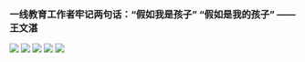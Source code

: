 ### 一线教育工作者牢记两句话：“假如我是孩子” “假如是我的孩子” —— 王文湛

<img src="https://img.shields.io/badge/Python-3.10.x-3776AB.svg?logo=python"/>  <img src="https://img.shields.io/badge/GDscript-4.x-478CBF.svg?logo=godotengine"/>  <a href="https://hosted.weblate.org/user/15x3/"><img src="https://img.shields.io/badge/Webslate-中文\English-2ECCAA.svg?logo=weblate"/></a>  <a href="https://www.gcores.com/users/158804/content"><img src="https://img.shields.io/badge/GCORE-15.5T-FF4C00.svg?logo=gcore"/></a> <a href="https://space.bilibili.com/11016043"><img src="https://img.shields.io/badge/Bilibili-十五半蹲-00A1D6.svg?logo=bilibili"></a>

<!--
**15x3/15x3** is a ✨ _special_ ✨ repository because its `README.md` (this file) appears on your GitHub profile.

Here are some ideas to get you started:

- 🔭 I’m currently working on ...
- 🌱 I’m currently learning ...
- 👯 I’m looking to collaborate on ...
- 🤔 I’m looking for help with ...
- 💬 Ask me about ...
- 📫 How to reach me: ...
- 😄 Pronouns: ...
- ⚡ Fun fact: ...
-->
